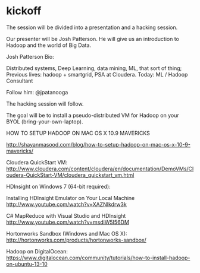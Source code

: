 kickoff
=======

The session will be divided into a presentation and a hacking session.

Our presenter will be Josh Patterson. He will give us an introduction to Hadoop and the world of Big Data.

Josh Patterson Bio:

Distributed systems, Deep Learning, data mining, ML, that sort of thing; Previous lives: hadoop + smartgrid, PSA at Cloudera. Today: ML / Hadoop Consultant

Follow him: @jpatanooga

The hacking session will follow.

The goal will be to install a pseudo-distributed VM for Hadoop on your BYOL (bring-your-own-laptop).

HOW TO SETUP HADOOP ON MAC OS X 10.9 MAVERICKS

http://shayanmasood.com/blog/how-to-setup-hadoop-on-mac-os-x-10-9-mavericks/

Cloudera QuickStart VM:
http://www.cloudera.com/content/cloudera/en/documentation/DemoVMs/Cloudera-QuickStart-VM/cloudera_quickstart_vm.html

HDInsight on Windows 7 (64-bit required):

Installing HDInsight Emulator on Your Local Machine
http://www.youtube.com/watch?v=XAZNIkdrw3k

C# MapReduce with Visual Studio and HDInsight
http://www.youtube.com/watch?v=msdiW5I56DM

Hortonworks Sandbox (Windows and Mac OS X):
http://hortonworks.com/products/hortonworks-sandbox/

Hadoop on DigitalOcean:
https://www.digitalocean.com/community/tutorials/how-to-install-hadoop-on-ubuntu-13-10

